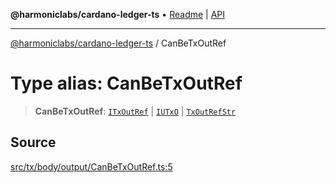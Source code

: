 **@harmoniclabs/cardano-ledger-ts** • [Readme](../README.md) \| [API](../globals.md)

***

[@harmoniclabs/cardano-ledger-ts](../README.md) / CanBeTxOutRef

# Type alias: CanBeTxOutRef

> **CanBeTxOutRef**: [`ITxOutRef`](../interfaces/ITxOutRef.md) \| [`IUTxO`](../interfaces/IUTxO.md) \| [`TxOutRefStr`](TxOutRefStr.md)

## Source

[src/tx/body/output/CanBeTxOutRef.ts:5](https://github.com/HarmonicLabs/cardano-ledger-ts/blob/d1659b0/src/tx/body/output/CanBeTxOutRef.ts#L5)
